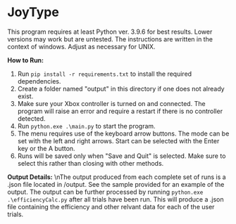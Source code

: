 # JoyType
This program requires at least Python ver. 3.9.6 for best results. Lower versions may work but are untested. The instructions are written in the context of windows. Adjust as necessary for UNIX.

**How to Run:**
1. Run `pip install -r requirements.txt` to install the required dependencies.
2. Create a folder named "output" in this directory if one does not already exist.
3. Make sure your Xbox controller is turned on and connected. The program will raise an error and require a restart if there is no controller detected.
4. Run `python.exe .\main.py` to start the program.
5. The menu requires use of the keyboard arrow buttons. The mode can be set with the left and right arrows. Start can be selected with the Enter key or the A button.
6. Runs will be saved only when "Save and Quit" is selected. Make sure to select this rather than closing with other methods.

**Output Details:**
\nThe output produced from each complete set of runs is a .json file located in /output. See the sample provided for an example of the output. The output can be further processed by running `python.exe .\efficiencyCalc.py` after all trials have been run. This will produce a .json file containing the efficiency and other relvant data for each of the user trials.